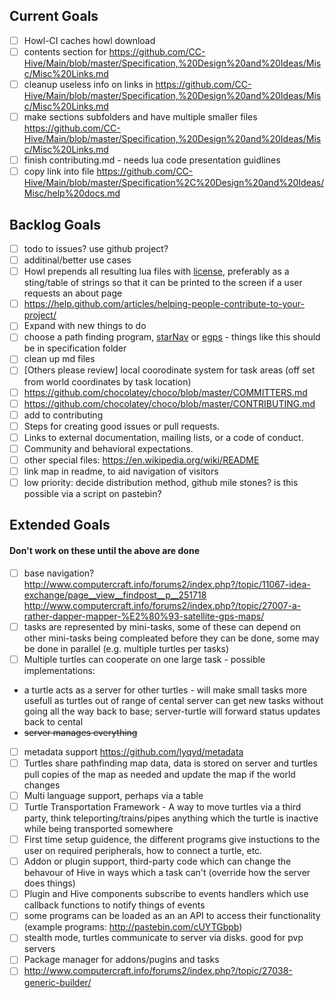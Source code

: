 ## Current Goals
* [ ] Howl-CI caches howl download
* [ ] contents section for https://github.com/CC-Hive/Main/blob/master/Specification,%20Design%20and%20Ideas/Misc/Misc%20Links.md
* [ ] cleanup useless info on links in https://github.com/CC-Hive/Main/blob/master/Specification,%20Design%20and%20Ideas/Misc/Misc%20Links.md
* [ ] make sections subfolders and have multiple smaller files https://github.com/CC-Hive/Main/blob/master/Specification,%20Design%20and%20Ideas/Misc/Misc%20Links.md
* [ ] finish contributing.md - needs lua code presentation guidlines
* [ ] copy link into file https://github.com/CC-Hive/Main/blob/master/Specification%2C%20Design%20and%20Ideas/Misc/help%20docs.md
## Backlog Goals
* [ ] todo to issues? use github project?
* [ ] additinal/better use cases
* [ ] Howl prepends all resulting lua files with [license](https://github.com/CC-Hive/Main/blob/master/LICENSE.txt), preferably as a sting/table of strings so that it can be printed to the screen if a user requests an about page
* [ ] https://help.github.com/articles/helping-people-contribute-to-your-project/
* [ ] Expand with new things to do
* [ ] choose a path finding program, [starNav](http://www.computercraft.info/forums2/index.php?/topic/19491-) or [egps](http://www.computercraft.info/forums2/index.php?/topic/25856-un-official-egps-developement-mapping-pathfinding-api/) - things like this should be in specification folder
* [ ] clean up md files
* [ ] [Others please review] local coorodinate system for task areas (off set from world coordinates by task location)
* [ ] https://github.com/chocolatey/choco/blob/master/COMMITTERS.md
* [ ] https://github.com/chocolatey/choco/blob/master/CONTRIBUTING.md
* [ ] add to contributing
 * [ ] Steps for creating good issues or pull requests.
 * [ ] Links to external documentation, mailing lists, or a code of conduct.
 * [ ] Community and behavioral expectations.
* [ ] other special files: https://en.wikipedia.org/wiki/README
* [ ] link map in readme, to aid navigation of visitors
* [ ] low priority: decide distribution method, github mile stones? is this possible via a script on pastebin?

## Extended Goals
#### Don't work on these until the above are done
* [ ] base navigation? http://www.computercraft.info/forums2/index.php?/topic/11067-idea-exchange/page__view__findpost__p__251718 http://www.computercraft.info/forums2/index.php?/topic/27007-a-rather-dapper-mapper-%E2%80%93-satellite-gps-maps/
* [ ] tasks are represented by mini-tasks, some of these can depend on other mini-tasks being compleated before they can be done, some may be done in parallel (e.g. multiple turtles per tasks)
* [ ] Multiple turtles can cooperate on one large task - possible implementations:
 * a turtle acts as a server for other turtles - will make small tasks more usefull as turtles out of range of cental server can get new tasks without going all the way back to base; server-turtle will forward status updates back to cental 
 * ~~server manages everything~~
* [ ] metadata support https://github.com/lyqyd/metadata
* [ ] Turtles share pathfinding map data, data is stored on server and turtles pull copies of the map as needed and update the map if the world changes
* [ ] Multi language support, perhaps via a table
* [ ] Turtle Transportation Framework - A way to move turtles via a third party, think teleporting/trains/pipes anything which the turtle is inactive while being transported somewhere
* [ ] First time setup guidence, the different programs give instuctions to the user on required peripherals, how to connect a turtle, etc.
* [ ] Addon or plugin support, third-party code which can change the behavour of Hive in ways which a task can't (override how the server does things)
 * [ ] Plugin and Hive components subscribe to events handlers which use callback functions to notify things of events
* [ ] some programs can be loaded as an an API to access their functionality (example programs: http://pastebin.com/cUYTGbpb)
* [ ] stealth mode, turtles communicate to server via disks. good for pvp servers
* [ ] Package manager for addons/pugins and tasks
* [ ] http://www.computercraft.info/forums2/index.php?/topic/27038-generic-builder/

